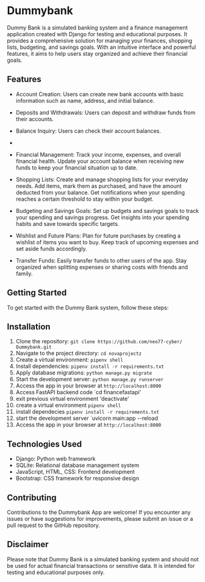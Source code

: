 # Dummybank

Dummy Bank is a simulated banking system and a finance management application created with Django for testing and educational purposes. It provides a comprehensive solution for managing your finances, shopping lists, budgeting, and savings goals. With an intuitive interface and powerful features, it aims to help users stay organized and achieve their financial goals. 

## Features

- Account Creation: Users can create new bank accounts with basic information such as name, address, and initial balance.

- Deposits and Withdrawals: Users can deposit and withdraw funds from their accounts.

- Balance Inquiry: Users can check their account balances.
- 
- Financial Management: Track your income, expenses, and overall financial health. Update your account balance when receiving new funds to keep your financial situation up to date.

- Shopping Lists: Create and manage shopping lists for your everyday needs. Add items, mark them as purchased, and have the amount deducted from your balance. Get notifications when your spending reaches a certain threshold to stay within your budget.

- Budgeting and Savings Goals: Set up budgets and savings goals to track your spending and savings progress. Get insights into your spending habits and save towards specific targets.

- Wishlist and Future Plans: Plan for future purchases by creating a wishlist of items you want to buy. Keep track of upcoming expenses and set aside funds accordingly.

- Transfer Funds: Easily transfer funds to other users of the app. Stay organized when splitting expenses or sharing costs with friends and family.

## Getting Started

To get started with the Dummy Bank system, follow these steps:

## Installation
1. Clone the repository: `git clone https://github.com/neo77-cyber/ Dummybank.git`
2. Navigate to the project directory: `cd novaprojectz`
3. Create a virtual environment: `pipenv shell`
5. Install dependencies: `pipenv install -r requirements.txt`
6. Apply database migrations: `python manage.py migrate`
7. Start the development server: `python manage.py runserver`
8. Access the app in your browser at `http://localhost:8000`
9. Access FastAPI backend code `cd financefastapi'
10. exit previous virtual environment 'deactivate'
11. create a virtual environment `pipenv shell`
12. install dependecies `pipenv install -r requirements.txt`
13. start the development server `uvicorn main:app --reload 
14. Access the app in your browser at `http://localhost:8000`

## Technologies Used
- Django: Python web framework
- SQLite: Relational database management system
- JavaScript, HTML, CSS: Frontend development
- Bootstrap: CSS framework for responsive design

## Contributing
Contributions to the Dummybank App are welcome! If you encounter any issues or have suggestions for improvements, please submit an issue or a pull request to the GitHub repository.


## Disclaimer

Please note that Dummy Bank is a simulated banking system and should not be used for actual financial transactions or sensitive data. It is intended for testing and educational purposes only.
